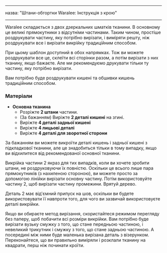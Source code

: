 - - -
назва: "Штани-обгортки Waralee: Інструкція з крою"
- - -

<Note>

Waralee складається з двох дзеркальних шматків тканини.
В основному це великі прямокутники з відсутніми частинами.
Таким чином, простіше роздрукувати частину, яку потрібно вирізати, і виміряти решту,
ніж роздрукувати все і вирізати викрійку традиційним способом.

При цьому шаблон доступний в обох напрямках. Тож ви можете роздрукувати все це, склеїти всі сторінки разом, а потім вирізати з них тканину, якщо бажаєте. Але ми рекомендуємо друкувати тільки ту частину, яку потрібно вирізати.

Вам потрібно буде роздрукувати кишені та обшивки кишень традиційним способом.

</Note>

### Матеріали

- **Основна тканина**
  - Розріжте **2 штани** частини.
  - (За бажанням) Виріжте **2 деталі кишені** на згині.
  - Виріжте **4 деталі задньої кишені**
  - Виріжте **4 лицьові деталі**
  - Виріжте **4 деталі для зворотної сторони**

<Note>

За бажанням ви можете викроїти деталі кишень і задньої кишені з підкладкової тканини, але це знадобиться тільки в тому випадку, якщо ви відхилитеся від рекомендованої основної тканини.

</Note>

<Tip>

Викрійка частини 2 якраз для тих випадків, коли ви хочете зробити штани, не роздруковуючи їх повністю.
Оскільки це всього лише пара прямокутників (з нахиленою стороною), ви можете просто за допомогою лінійки вирізати основну частину. Потім використовуйте частину 2, щоб вирізати частину промежини. Врятуй дерево.

Деталь 2 має від'ємний припуск на шов, оскільки ви будете використовувати її навпроти того, для чого ви зазвичай використовуєте деталі викрійки.

Якщо ви обираєте метод вирізання, скористайтеся режимом перегляду без паперу, щоб побачити всі розміри викрійки.
Вам потрібно буде вирізати вузьку смужку з того, що стане передньою частиною, і невеликий трикутник і смужку з того, що стане задньою частиною.
А посередині між ними буде маленька вирізана деталь з візерунком.
Переконайтеся, що ви правильно виміряли і розклали тканину на квадрати, перш ніж починати кроїти.

</Tip>
